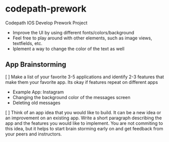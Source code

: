 # codepath-prework
Codepath IOS Develop Prework Project

- Improve the UI by using different fonts/colors/background
- Feel free to play around with other elements, such as image views, textfields, etc.
- Iplement a way to change the color of the text as well


## App Brainstorming

[ ] Make a list of your favorite 3-5 applications and identify 2-3 features that make them your favorite app. Its okay if features repeat on different apps
- Example App: Instagram
- Changing the background color of the messages screen
- Deleting old messages

[ ] Think of an app idea that you would like to build. It can be a new idea or an improvement on an existing app. Write a short paragraph describing the app and the features you would like to implement. You are not commiting to this idea, but it helps to start brain storming early on and get feedback from your peers and instructors.
